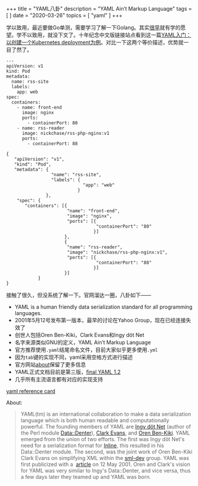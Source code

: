 +++
title = "YAML八卦"
description = "YAML Ain’t Markup Language"
tags = [
]
date = "2020-03-26"
topics = [
    "yaml"
]
+++

学以致用，最近要做Go单测，需要学习了解一下Golang。其实[很早](../../../post/what/no03-go-tech/)就有学的愿望。学不以致用，就没下文了。十年纪念中文版链接站点看到这一篇[YAML入门：以创建一个Kubernetes deployment为例](https://tonybai.com/2019/02/25/introduction-to-yaml-creating-a-kubernetes-deployment/)。对比一下这两个等价描述，优势就一目了然了。

```
---
apiVersion: v1
kind: Pod
metadata:
  name: rss-site
  labels:
    app: web
spec:
  containers:
    - name: front-end
      image: nginx
      ports:
        - containerPort: 80
    - name: rss-reader
      image: nickchase/rss-php-nginx:v1
      ports:
        - containerPort: 88

```

```
{
   "apiVersion": "v1",
   "kind": "Pod",
   "metadata": {
                 "name": "rss-site",
                 "labels": {
                             "app": "web"
                           }
               },
    "spec": {
       "containers": [{
                       "name": "front-end",
                       "image": "nginx",
                       "ports": [{
                                  "containerPort": "80"
                                 }]
                      },
                      {
                       "name": "rss-reader",
                       "image": "nickchase/rss-php-nginx:v1",
                       "ports": [{
                                  "containerPort": "88"
                                 }]
                      }]
            }
}
```


接触了很久，但没系统了解一下。官网溜达一圈，八卦如下——

- YAML is a human friendly data serialization standard for all programming languages.
- 2001年5月12号发布第一版本，最早的讨论在Yahoo Group，现在已经连接失效了
- 创世人包括Oren Ben-Kiki，Clark Evans和Ingy döt Net
- 名字来源类似GNU的定义，YAML Ain’t Markup Language
- 官方推荐使用`.yaml`结尾命名文件，目前大家似乎更多使用`.yml`
- 因为`tab`键的实现不同，yaml采用空格方式进行描述
- 官方网站[about](http://yaml.org/about)保留了更多信息
- YAML正式文档目前是第三版，[final YAML 1.2](https://yaml.org/spec/1.2/spec.html)
- 几乎所有主流语言都有对应的实现支持

[yaml reference card](https://yaml.org/refcard.html)

About:  

>YAML(tm) is an international collaboration to make a data serialization language which is both human readable and computationally powerful. The founding members of YAML are [Ingy döt Net](mailto:ingy@ingy.net) (author of the Perl module [Data::Denter](http://search.cpan.org/doc/INGY/Data-Denter-0.12/Denter.pod)), [Clark Evans](mailto:cce@clarkevans.com), and [Oren Ben-Kiki](mailto:oren@ben-kiki.org). YAML emerged from the union of two efforts. The first was Ingy döt Net's need for a serialization format for [Inline](http://inline.perl.org/), this resulted in his Data::Denter module. The second, was the joint work of Oren Ben-Kiki Clark Evans on simplifying XML within the [sml-dev](http://www.docuverse.com/smldev/) group. YAML was first publicized with a  [article](http://www.xmlhack.com/read.php?item=1213) on 12 May 2001\. Oren and Clark's vision for YAML was very similar to Ingy's Data::Denter, and vice versa, thus a few days later they teamed up and YAML was born.


 

